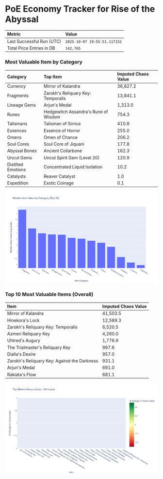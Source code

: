 # PoE Economy Tracker for Rise of the Abyssal

<!-- START_MAINTENANCE -->
| Metric | Value |
|:---|:---|
| Last Successful Run (UTC) | `2025-10-07 19:55:51.117151` |
| Total Price Entries in DB | `142,765` |

<!-- END_MAINTENANCE -->

<!-- START_DATAFRAME_DEBUG -->
<!-- END_DATAFRAME_DEBUG -->

<!-- START_CATEGORY_ANALYSIS -->
### Most Valuable Item by Category
| Category | Top Item | Imputed Chaos Value |
| :--- | :--- | :--- |
| Currency | Mirror of Kalandra | 36,827.2 |
| Fragments | Zarokh's Reliquary Key: Temporalis | 13,841.1 |
| Lineage Gems | Arjun's Medal | 1,313.0 |
| Runes | Hedgewitch Assandra's Rune of Wisdom | 754.3 |
| Talismans | Talisman of Sirrius | 410.8 |
| Essences | Essence of Horror | 255.0 |
| Omens | Omen of Chance | 206.2 |
| Soul Cores | Soul Core of Jiquani | 177.8 |
| Abyssal Bones | Ancient Collarbone | 162.3 |
| Uncut Gems | Uncut Spirit Gem (Level 20) | 120.9 |
| Distilled Emotions | Concentrated Liquid Isolation | 10.2 |
| Catalysts | Reaver Catalyst | 1.0 |
| Expedition | Exotic Coinage | 0.1 |


![Category Analysis Chart](charts/category_analysis.png)
<!-- END_ANALYSIS -->

<!-- START_ANALYSIS -->
### Top 10 Most Valuable Items (Overall)
| Item | Imputed Chaos Value |
| :--- | :--- |
| Mirror of Kalandra | 41,503.5 |
| Hinekora's Lock | 12,589.3 |
| Zarokh's Reliquary Key: Temporalis | 6,520.5 |
| Azmeri Reliquary Key | 4,260.0 |
| Uhtred's Augury | 1,776.9 |
| The Trialmaster's Reliquary Key | 997.6 |
| Dialla's Desire | 957.0 |
| Zarokh's Reliquary Key: Against the Darkness | 931.1 |
| Arjun's Medal | 691.0 |
| Rakiata's Flow | 681.1 |


![Market Movers Chart](charts/market_movers.png)
<!-- END_ANALYSIS -->
